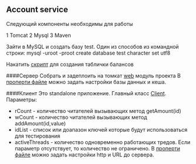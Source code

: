 Account service
---

Следующий компоненты необходимы для работы

1 Tomcat
2 Mysql
3 Maven

Зайти в MySQL и создать базу test. Один из способов из командной строки:
mysql -uroot -proot
create database test character set utf8

Накатить [скрипт](src/main/sql/schema.sql) для создания таблички балансов

####Сервер
Собрать и задеплоить на томкат [web](web) модуль проекта
В [проперти файле](web/src/main/resources/application.properties) можно задать настройки базы данных и кеша.

####Клиент
Это standalone приложение. Главный класс [Client](client/src/main/java/proservice/Client.java).
Параметры:
- rCount - количество читателей вызывающих метод getAmount(id)
- wCount - количество читателей вызывающих метод addAmount(id,value)
- idList - список или доапазон ключей которые будут использоваться для тестирования
- activeThreads - количество одновременно работающих тредов. Если параметр отсутствует, то количество не ограничено.
В [проперти файле](client/src/main/resources/application.properties) можно задать настройки http и URL до сервера.

